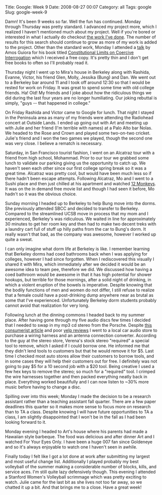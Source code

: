 Title: Google: Week 9
Date: 2008-08-27 00:07
Category: all
Tags: google
Slug: google-week-9

Damn! It's been 9 weeks so far. Well the fun has continued. Monday through
Thursday was pretty standard. I advanced my project more, which I realized I
haven't mentioned much about my project. Well if you're bored or interested in
what I actually do checkout [the work I've done][]. The number of results for
this search should continue to grow as more of my work is added to the project.
Other than the standard work, Monday I attended a [talk][] by Amos Guiora for
his book titled [Constitutional Limits on Coercive Interrogation][] which I
received a free copy. It's pretty thin and I don't get free books to often so
I'll probably read it.

Thursday night I went up to Mira's house in Berkeley along with Rashida,
Evanne, Victor, his friend Glen, Molly, Jessika (Bung) and Dan. We went out to
a Berkeley bar around 11 and I took off around 12:30 so that I would be rested
for work on Friday. It was great to spend some time with old college friends.
Ha! Old! My friends and I joke about how the ridiculous things we did during
the last four years are no longer humiliating. Our joking rebuttal is simply,
"guys -- that happened in college."

On Friday Rashida and Victor came to Google for lunch. That night I stayed in
the Peninsula area as many of my friends were attending the Radiohead concert
at Outside Lands. I ended up going out with Art and meeting up with Julie and
her friend (I'm terrible with names) at a Palo Alto bar Nolas. We headed to the
Rose and Crown and played some two-on-two cricket. Julie's friend and I won the
two games we played, though the second one was very close. I believe a rematch
is necessary.

Saturday, in San Francisco tourist fashion, I went on an Alcatraz tour with a
friend from high school, Mohammad. Prior to our tour we grabbed some lunch to
validate our parking giving us the opportunity to catch up. We haven't seen
each other since our first college spring break so it was a great time.
Alcatraz was pretty cool, but would have been much less so if there hadn't been
escape attempts. Following Alcatraz, Mo and I went to a Sushi place and then
just chilled at his apartment and watched [12 Monkeys][]. It was on the in
demand free movie list and though I had seen it before, Mo hadn't so it was the
obvious choice.

Sunday morning I headed up to Berkeley to help Bung move into the dorms. She
previously attended SBCC and decided to transfer to Berkeley. Compared to the
streamlined UCSB move in process that my mom and I experienced, Berkeley's was
ridiculous. We waited in line for approximately 30 minutes to get her room key
and then had to make two decent treks with a laundry cart full of stuff up
hilly paths from the car to Bung's dorm. It really wasn't that bad, as the
company was awesome, however I worked up quite a sweat.

I can only imagine what dorm life at Berkeley is like. I remember learning that
Berkeley dorms had coed bathrooms back when I was applying for colleges,
however I had since forgotten. When I rediscovered this visually I shared it
with Mira, which immediately after we decided it would be an awesome idea to
team pee, therefore we did. We discussed how having a coed bathroom would be
awesome in that it has high potential for shower hookups, but terrible for
those mornings, after a solid night of drinking, in which a violent eruption of
the bowels is imperative. Despite knowing that the bodily functions of men and
women do not differ, I still refuse to realize that a female could have a
post-drinking dump anywhere near as brutal as some that I've experienced.
Unfortunately Berkeley dorm students probably cannot avoid that realization for
very long.

Following lunch at the dinning commons I headed back to my summer place. After
having gone through my five audio discs few times I decided that I needed to
swap in my mp3 cd stereo from the Porsche. Despite [this consumerist article][]
and poor [yelp reviews][] I went to a local car audio store to purchase a
wiring harness and an antenna connection converter. According to the guy at the
stereo store, Verena's stock stereo "required" a special tool to remove, which
I asked if I could borrow one. He informed me that they didn't lend tools to
customers but that he would remove it for $5. Last time I checked most auto
stores allow their customers to borrow tools, and in some cases they will help
their customers out for free. I definitely was not going to pay $5 for a 10
second job with a $20 tool. Being creative I used a few hex keys to remove the
stereo; so much for a "required" tool. I crimped the wire harnesses together
and then packed everything neatly back in place. Everything worked beautifully
and I can now listen to \~30% more music before having to change a disc.

Spilling over into this week; Monday I made the decision to be a research
assistant rather than a teaching assistant fall quarter. There are a few paper
deadlines this quarter so it makes more sense to focus more on research than to
TA a class. Despite knowing I will have future opportunities to TA a class, I
am slightly disappointed that I won't be in the fall as I had been looking
forward to it.

Monday evening I headed to Art's house where his parents had made a Hawaiian
style barbeque. The food was delicious and after dinner Art and I watched For
Your Eyes Only. I have been a huge 007 fan since Goldeneye and so it's always
enjoyable to watch one I haven't seen in awhile.

Finally today I felt like I got a lot done at work after submitting my largest
and most useful change list. Additionally I played probably my best volleyball
of the summer making a considerable number of blocks, kills, and service aces.
I'm still quite lazy defensively though. This evening I attended a Stanford
Women's Volleyball scrimmage which was pretty exciting to watch. Julie came for
the last bit as she lives not too far away, so we chatted it up a bit. And that
brings me to a close. Have a great week!

  [the work I've done]: http://autotest.kernel.org/search?q=bboe
  [talk]: http://www.youtube.com/watch?v=s-JoXL8iaNM
  [Constitutional Limits on Coercive Interrogation]: http://www.amazon.com/Constitutional-Limits-Coercive-Interrogation-Guiora/dp/0195340310
  [12 Monkeys]: http://www.imdb.com/title/tt0114746/
  [this consumerist article]: http://consumerist.com/tag/bad-install/?i=5020723&t=car-stereo-company-tries-to-install-gps-causes-1239854-damage-to-your-car
  [yelp reviews]: http://www.yelp.com/biz/the-car-stereo-company-los-altos#hrid:f3ia9ggynOqFhrRGuHaGSA/query:Car%20Stereo
